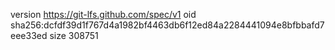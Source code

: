 version https://git-lfs.github.com/spec/v1
oid sha256:dcfdf39d1f767d4a1982bf4463db6f12ed84a2284441094e8bfbbafd7eee33ed
size 308751
